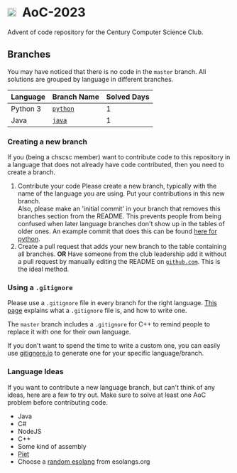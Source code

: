 <!-- TODO: Upload a transparent icon & use that instead -->
# <img src="https://avatars.githubusercontent.com/u/152345110" width="20"/>&nbsp;&nbsp;AoC-2023
Advent of code repository for the Century Computer Science Club.

## Branches
You may have noticed that there is no code in the `master` branch. All solutions are grouped by language in different branches.

| Language | Branch Name | Solved Days |
| -------- | ----------- | ----------- |
| Python 3 | [`python`](https://github.com/chscsc/AoC-2023/tree/python)    | 1        |
| Java     | [`java`](https://github.com/chscsc/AoC-2023/tree/java)        | 1        |

### Creating a new branch
If you (being a chscsc member) want to contribute code to this repository in a language that does not already have code contributed, then you need to create a branch.

1. Contribute your code
Please create a new branch, typically with the name of the language you are using. Put your contributions in this new branch.  
Also, please make an 'initial commit' in your branch that removes this branches section from the README. This prevents people from being confused when later language branches don't show up in the tables of older ones. An example commit that does this can be found [here for python](https://github.com/chscsc/AoC-2023/commit/5122b218c65959717403cf8fbb8965ed5d3f573c).
2. Create a pull request that adds your new branch to the table containing all branches. **OR** Have someone from the club leadership add it without a pull request by manually editing the README on [`github.com`](https://github.com/chscsc/AoC-2023/edit/master/README.md). This is the ideal method.

### Using a `.gitignore`
Please use a `.gitignore` file in every branch for the right language. [This page](https://www.freecodecamp.org/news/gitignore-what-is-it-and-how-to-add-to-repo/) explains what a `.gitignore` file is, and how to write one. 

The `master` branch includes a `.gitignore` for C++ to remind people to replace it with one for their own language. 

If you don't want to spend the time to write a custom one, you can easily use [gitignore.io](https://www.toptal.com/developers/gitignore/) to generate one for your specific language/branch.

### Language Ideas
If you want to contribute a new language branch, but can't think of any ideas, here are a few to try out. Make sure to solve at least one AoC problem before contributing code.
* Java
* C#
* NodeJS
* C++
* Some kind of assembly
* [Piet](https://esolangs.org/wiki/Piet) 
* Choose a [random esolang](https://esolangs.org/wiki/Special:Random) from esolangs.org
